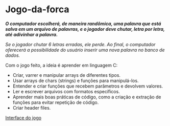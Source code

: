 # Jogo-da-forca

**_O computador escolherá, de maneira randômica, uma palavra que está salva em um arquivo de palavras, e 
o jogador deve chutar, letra por letra, até adivinhar a palavra._**

_Se o jogador chutar 6 letras erradas, ele perde. Ao final, o computador oferecerá a possibilidade do usuário inserir uma nova palavra no banco de dados._

Com o jogo feito, a ideia é aprender em linguagem C:

- Criar, varrer e manipular arrays de diferentes tipos.
- Usar arrays de chars (strings) e funções para manipulá-los.
- Entender e criar funções que recebem parâmetros e devolvem valores.
- Ler e escrever arquivos com formatos específicos.
- Aprender mais boas práticas de código, como a criação e extração de funções para evitar repetição de código.
- Criar header files.

[Interface do jogo](https://github.com/gustavo-mendel/jogos-com-c/blob/master/jogo-da-forca/interface.md)
